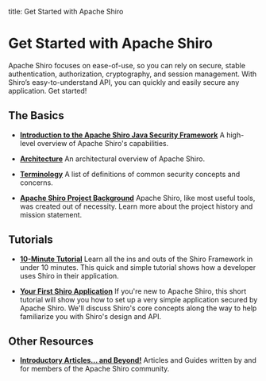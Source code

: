 title: Get Started with Apache Shiro

# Get Started with Apache Shiro

Apache Shiro focuses on ease-of-use, so you can rely on secure, stable authentication, authorization, cryptography, and session management. With Shiro’s easy-to-understand API, you can quickly and easily secure any application. Get started!

## The Basics

* **[Introduction to the Apache Shiro Java Security Framework](introduction.html)**
A high-level overview of Apache Shiro's capabilities.

* **[Architecture](architecture.html)**
An architectural overview of Apache Shiro.

* **[Terminology](terminology.html)**
A list of definitions of common security concepts and concerns.

* **[Apache Shiro Project Background](what-is-shiro.html)**
Apache Shiro, like most useful tools, was created out of necessity. Learn more about the project history and mission statement.


## Tutorials

* **[10-Minute Tutorial](10-minute-tutorial.html)**
Learn all the ins and outs of the Shiro Framework in under 10 minutes. This quick and simple tutorial shows how a developer uses Shiro in their application.

* **[Your First Shiro Application](tutorial.html)**
If you're new to Apache Shiro, this short tutorial will show you how to set up a very simple application secured by Apache Shiro. We'll discuss Shiro's core concepts along the way to help familiarize you with Shiro's design and API.

## Other Resources

* **[Introductory Articles... and Beyond!](articles.html)**
Articles and Guides written by and for members of the Apache Shiro community.

<input type="hidden" id="ghEditPage" value="get-started.md"></input>
